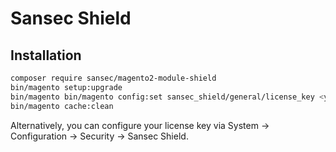 # Sansec Shield

## Installation

```bash
composer require sansec/magento2-module-shield
bin/magento setup:upgrade
bin/magento bin/magento config:set sansec_shield/general/license_key <your license key>
bin/magento cache:clean
```

Alternatively, you can configure your license key via System -> Configuration -> Security -> Sansec Shield.
